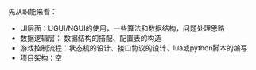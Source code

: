 先从职能来看：

- UI层面：UGUI/NGUI的使用，一些算法和数据结构，问题处理思路
- 数据逻辑层： 数据结构的搭配、配置表的构造
- 游戏控制流程：状态机的设计、接口协议的设计、lua或python脚本的编写
- 项目架构：空





















































